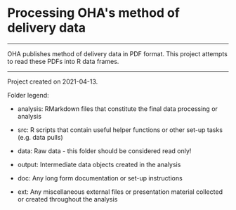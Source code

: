 
# Processing OHA's method of delivery data

-----

OHA publishes method of delivery data in PDF format. This project attempts to read these PDFs into R data frames.

-----

Project created on 2021-04-13.

Folder legend:

- analysis: RMarkdown files that constitute the final data processing or analysis

- src: R scripts that contain useful helper functions or other set-up tasks (e.g. data pulls)

- data: Raw data - this folder should be considered read only!

- output: Intermediate data objects created in the analysis

- doc: Any long form documentation or set-up instructions

- ext: Any miscellaneous external files or presentation material collected or created throughout the analysis

